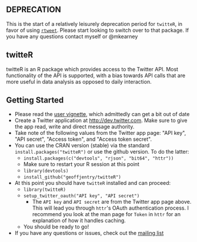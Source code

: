 ## DEPRECATION

This is the start of a relatively leisurely deprecation period for `twitteR`, in favor of using [`rtweet`](https://github.com/mkearney/rtweet). Please start looking to switch over to that package. If you have any questions contact myself or @mkearney

## twitteR
twitteR is an R package which provides access to the Twitter API. Most functionality of the API is supported, with a bias towards API calls that are more useful in data analysis as opposed to daily interaction. 

## Getting Started

- Please read the [user vignette](http://geoffjentry.hexdump.org/twitteR.pdf), which admittedly can get a bit out of date
- Create a Twitter application at http://dev.twitter.com. Make sure to give the app read, write and direct message authority.
- Take note of the following values from the Twitter app page: "API key", "API secret", "Access token", and "Access token secret".
- You can use the CRAN version (stable) via the standard `install.packages("twitteR")` or use the github version. To do the latter:
  - `install.packages(c("devtools", "rjson", "bit64", "httr"))`
  - Make sure to restart your R session at this point
  - `library(devtools)`
  - `install_github("geoffjentry/twitteR")`
- At this point you should have `twitteR` installed and can proceed:
  - `library(twitteR)`
  - `setup_twitter_oauth("API key", "API secret")`
    - The `API key` and `API secret` are from the Twitter app page above. This will lead you through `httr`'s OAuth authentication process. I recommend you look at the man page for `Token` in `httr` for an explanation of how it handles caching. 
  - You should be ready to go!
- If you have any questions or issues, check out the [mailing list](http://lists.hexdump.org/listinfo.cgi/twitter-users-hexdump.org)

